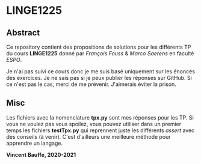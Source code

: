 # LINGE1225

## Abstract

Ce repository contient des propositions de solutions pour les différents TP du cours **LINGE1225** donné
par *François Fouss* & *Marco Saerens* en faculté *ESPO*.

Je n'ai pas suivi ce cours donc je me suis basé uniquement sur les énoncés des exercices.
Je ne sais pas si je peux publier les réponses sur GitHub. Si ce n'est pas le cas, merci de me prévenir. 
J'aimerais éviter la prison.

## Misc

Les fichiers avec la nomenclature **tpx.py** sont mes réponses pour les TP. 
Si vous ne voulez pas vous spoilez, vous pouvez utiliser dans un premier temps les fichiers **testTpx.py**
qui reprennent juste les différents *assert* avec des conseils (à venir). C'est d'ailleurs une meilleure méthode
pour apprendre un langage. 


**Vincent Bauffe, 2020-2021**